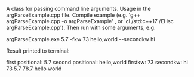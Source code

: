 A class for passing command line arguments. Usage in the argParseExample.cpp file. Compile example (e.g. 'g++ argParseExample.cpp -o argParseExample' , or 'cl /std:c++17 /EHsc argParseExample.cpp'). Then run with some arguments, e.g.

argParseExample.exe 5.7 -fkw 73 hello,world --secondkw hi

Result printed to terminal:

first positional: 5.7
second positional: hello,world
firstkw: 73
secondkw: hi
73
5.7
78.7
hello
world